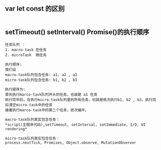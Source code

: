 ## var let const 的区别


```js

```
## setTimeout() setInterval() Promise()的执行顺序
```
任务队列 ： 
1. macro-task 宏任务
2. microTask  微任务

执行顺序:
我们设
macro-task队列包含任务: a1, a2 , a3 
micro-task队列包含任务: b1, b2 , b3

执行顺序为:
首先执行marco-task队列开头的任务，也就是 a1 任务
执行完毕后，在执行micro-task队列里的所有任务，也就是依次执行b1, b2 , b3，执行完后清空micro-task中的任务
接着执行marco-task中的第二个任务，依次循环。

macro-task队列真实包含任务：
*script(主程序代码),setTimeout, setInterval, setImmediate, I/O, UI rendering*

micro-task队列真实包含任务： 
process.nextTick, Promises, Object.observe, MutationObserver

```
